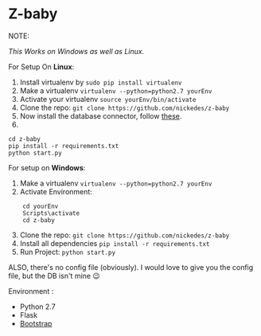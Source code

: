 # Z-baby
NOTE:

*This Works on Windows as well as Linux.*

For Setup On **Linux**:

1. Install virtualenv by `sudo pip install virtualenv`
2. Make a virtualenv `virtualenv --python=python2.7 yourEnv`
3. Activate your virtualenv `source yourEnv/bin/activate`
4. Clone the repo: `git clone https://github.com/nickedes/z-baby`
5. Now install the database connector, follow [these](http://lbolla.info/blog/2013/08/28/python-and-odbc).
6. 
```
cd z-baby
pip install -r requirements.txt
python start.py
```

For setup on **Windows**:

1. Make a virtualenv `virtualenv --python=python2.7 yourEnv`
2. Activate Environment: 
```
    cd yourEnv
    Scripts\activate
    cd z-baby
```
3. Clone the repo: `git clone https://github.com/nickedes/z-baby`
4. Install all dependencies `pip install -r requirements.txt`
5. Run Project: `python start.py`

ALSO, there's no config file (obviously). I would love to give you the config file, but the DB isn't mine :wink:


Environment :

* Python 2.7
* Flask
* [Bootstrap](http://getbootstrap.com/)
